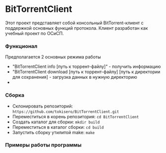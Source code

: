 # BitTorrentClient

Этот проект представляет собой консольный BitTorrent-клиент с поддержкой основных функций протокола. Клиент разработан как учебный проект по ОСиСП.

### Функционал

Предполагается 2 основных режима работы

* "BitTorrentClient info [путь к торрент-файлу]" - получить информацию
* "BitTorrentClient download [путь к торрент-файлу] [путь к директории для сохранения] - загрузка данных в нужную директорию
*

### Сборка

* Склонировать репозиторий: `https://github.com/tokisero/BitTorrentClient.git`
* Переместиться в корень репозитория: `cd BitTorrentClient`
* Создать каталог для сборки: `mkdir build`
* Переместиться в каталог сборки: `cd build`
* Запустить сборку утилитой make: `make`

### Примеры работы программы
